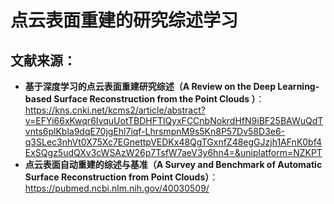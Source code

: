 # 点云表面重建的研究综述学习

## 文献来源：
- **基于深度学习的点云表面重建研究综述（A Review on the Deep Learning-based Surface Reconstruction from the Point Clouds ）**：https://kns.cnki.net/kcms2/article/abstract?v=EFYi66xKwqr6IvquUotTBDHFTlQyxFCCnbNokrdHfN9iBF25BAWuQdTvnts6plKbla9dqE70jgEhl7iqf-LhrsmpnM9s5Kn8P57Dv58D3e6-q3SLec3nhVt0X75Xc7EGnettpVEDKx48QgTGxnfZ48egGJzjh1AFnK0bf4ExSQgz5udQXv3cWSAzW26p7TsfW7aeV3y6hn4=&uniplatform=NZKPT
- **点云表面自动重建的综述与基准（A Survey and Benchmark of Automatic Surface Reconstruction from Point Clouds）**：https://pubmed.ncbi.nlm.nih.gov/40030509/
